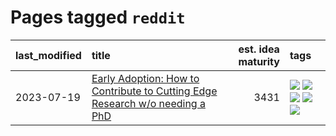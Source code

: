 # Pages tagged `reddit`

|last_modified|title|est. idea maturity|tags
|:---|:---|---:|:---|
|2023-07-19|[Early Adoption: How to Contribute to Cutting Edge Research w/o needing a PhD](../early_adoption_and_fomo.md)|3431|[![](https://img.shields.io/badge/tag-autobiographical-c456a9)](../tags/autobiographical.md) [![](https://img.shields.io/badge/tag-career_advice-d7de4b)](../tags/career_advice.md) [![](https://img.shields.io/badge/tag-early_adoption-e54ba1)](../tags/early_adoption.md) [![](https://img.shields.io/badge/tag-mentoring-426a5f)](../tags/mentoring.md) [![](https://img.shields.io/badge/tag-reddit-e3b2c7)](../tags/reddit.md)|